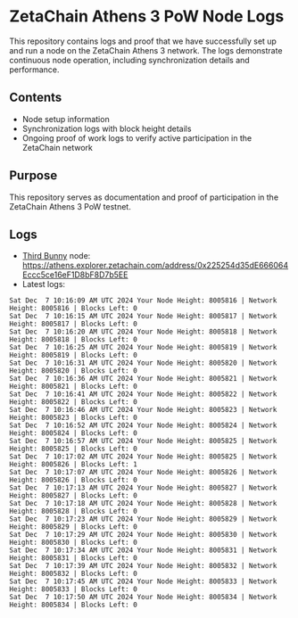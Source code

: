 # ZetaChain Athens 3 PoW Node Logs
This repository contains logs and proof that we have successfully set up and run a node on the ZetaChain Athens 3 network. The logs demonstrate continuous node operation, including synchronization details and performance.

## Contents
- Node setup information
- Synchronization logs with block height details
- Ongoing proof of work logs to verify active participation in the ZetaChain network

## Purpose
This repository serves as documentation and proof of participation in the ZetaChain Athens 3 PoW testnet.

## Logs

- [Third Bunny](https://thirdbunny.xyz/) node: https://athens.explorer.zetachain.com/address/0x225254d35dE666064Eccc5ce16eF1D8bF8D7b5EE
- Latest logs:
```
Sat Dec  7 10:16:09 AM UTC 2024 Your Node Height: 8005816 | Network Height: 8005816 | Blocks Left: 0
Sat Dec  7 10:16:15 AM UTC 2024 Your Node Height: 8005817 | Network Height: 8005817 | Blocks Left: 0
Sat Dec  7 10:16:20 AM UTC 2024 Your Node Height: 8005818 | Network Height: 8005818 | Blocks Left: 0
Sat Dec  7 10:16:25 AM UTC 2024 Your Node Height: 8005819 | Network Height: 8005819 | Blocks Left: 0
Sat Dec  7 10:16:31 AM UTC 2024 Your Node Height: 8005820 | Network Height: 8005820 | Blocks Left: 0
Sat Dec  7 10:16:36 AM UTC 2024 Your Node Height: 8005821 | Network Height: 8005821 | Blocks Left: 0
Sat Dec  7 10:16:41 AM UTC 2024 Your Node Height: 8005822 | Network Height: 8005822 | Blocks Left: 0
Sat Dec  7 10:16:46 AM UTC 2024 Your Node Height: 8005823 | Network Height: 8005823 | Blocks Left: 0
Sat Dec  7 10:16:52 AM UTC 2024 Your Node Height: 8005824 | Network Height: 8005824 | Blocks Left: 0
Sat Dec  7 10:16:57 AM UTC 2024 Your Node Height: 8005825 | Network Height: 8005825 | Blocks Left: 0
Sat Dec  7 10:17:02 AM UTC 2024 Your Node Height: 8005825 | Network Height: 8005826 | Blocks Left: 1
Sat Dec  7 10:17:07 AM UTC 2024 Your Node Height: 8005826 | Network Height: 8005826 | Blocks Left: 0
Sat Dec  7 10:17:13 AM UTC 2024 Your Node Height: 8005827 | Network Height: 8005827 | Blocks Left: 0
Sat Dec  7 10:17:18 AM UTC 2024 Your Node Height: 8005828 | Network Height: 8005828 | Blocks Left: 0
Sat Dec  7 10:17:23 AM UTC 2024 Your Node Height: 8005829 | Network Height: 8005829 | Blocks Left: 0
Sat Dec  7 10:17:29 AM UTC 2024 Your Node Height: 8005830 | Network Height: 8005830 | Blocks Left: 0
Sat Dec  7 10:17:34 AM UTC 2024 Your Node Height: 8005831 | Network Height: 8005831 | Blocks Left: 0
Sat Dec  7 10:17:39 AM UTC 2024 Your Node Height: 8005832 | Network Height: 8005832 | Blocks Left: 0
Sat Dec  7 10:17:45 AM UTC 2024 Your Node Height: 8005833 | Network Height: 8005833 | Blocks Left: 0
Sat Dec  7 10:17:50 AM UTC 2024 Your Node Height: 8005834 | Network Height: 8005834 | Blocks Left: 0
```
